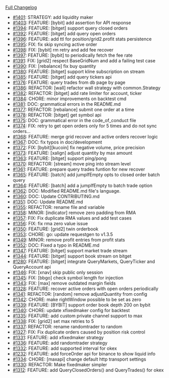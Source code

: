 [Full Changelog](https://github.com/c9s/bbgo/compare/v1.52.0...main)

 - [#1401](https://github.com/c9s/bbgo/pull/1401): STRATEGY: add liquidity maker
 - [#1403](https://github.com/c9s/bbgo/pull/1403): FEATURE: [bybit] add assertion for API response
 - [#1394](https://github.com/c9s/bbgo/pull/1394): FEATURE: [bitget] support query closed orders
 - [#1392](https://github.com/c9s/bbgo/pull/1392): FEATURE: [bitget] add query open orders
 - [#1396](https://github.com/c9s/bbgo/pull/1396): FEATURE: add ttl for position/grid2.profit stats persistence
 - [#1395](https://github.com/c9s/bbgo/pull/1395): FIX: fix skip syncing active order
 - [#1398](https://github.com/c9s/bbgo/pull/1398): FIX: [bybit] rm retry and add fee recover
 - [#1397](https://github.com/c9s/bbgo/pull/1397): FEATURE: [bybit] to periodically fetch the fee rate
 - [#1391](https://github.com/c9s/bbgo/pull/1391): FIX: [grid2] respect BaseGridNum and add a failing test case
 - [#1390](https://github.com/c9s/bbgo/pull/1390): FIX: [rebalance] fix buy quantity
 - [#1380](https://github.com/c9s/bbgo/pull/1380): FEATURE: [bitget] support kline subscription on stream
 - [#1385](https://github.com/c9s/bbgo/pull/1385): FEATURE: [bitget] add query tickers api
 - [#1376](https://github.com/c9s/bbgo/pull/1376): FEATURE: query trades from db page by page
 - [#1386](https://github.com/c9s/bbgo/pull/1386): REFACTOR: [wall] refactor wall strategy with common.Strategy
 - [#1382](https://github.com/c9s/bbgo/pull/1382): REFACTOR: [bitget] add rate limiter for account, ticker
 - [#1384](https://github.com/c9s/bbgo/pull/1384): CHORE: minor improvements on backtest cmd
 - [#1381](https://github.com/c9s/bbgo/pull/1381): DOC: grammatical errors in the README.md
 - [#1377](https://github.com/c9s/bbgo/pull/1377): REFACTOR: [rebalance] submit one order at a time
 - [#1378](https://github.com/c9s/bbgo/pull/1378): REFACTOR: [bitget] get symbol api
 - [#1375](https://github.com/c9s/bbgo/pull/1375): DOC: grammatical error in the code_of_conduct file
 - [#1374](https://github.com/c9s/bbgo/pull/1374): FIX: retry to get open orders only for 5 times and do not sync orders…
 - [#1368](https://github.com/c9s/bbgo/pull/1368): FEATURE: merge grid recover and active orders recover logic
 - [#1367](https://github.com/c9s/bbgo/pull/1367): DOC: fix typos in doc/development
 - [#1372](https://github.com/c9s/bbgo/pull/1372): FIX: [bybit][kucoin] fix negative volume, price precision
 - [#1373](https://github.com/c9s/bbgo/pull/1373): FEATURE: [xalign] adjust quantity by max amount
 - [#1363](https://github.com/c9s/bbgo/pull/1363): FEATURE: [bitget] support ping/pong
 - [#1370](https://github.com/c9s/bbgo/pull/1370): REFACTOR: [stream] move ping into stream level
 - [#1361](https://github.com/c9s/bbgo/pull/1361): FEATURE: prepare query trades funtion for new recover
 - [#1365](https://github.com/c9s/bbgo/pull/1365): FEATURE: [batch] add jumpIfEmpty opts to closed order batch query
 - [#1364](https://github.com/c9s/bbgo/pull/1364): FEATURE: [batch] add a jumpIfEmpty to batch trade option
 - [#1362](https://github.com/c9s/bbgo/pull/1362): DOC: Modified README.md file's language.
 - [#1360](https://github.com/c9s/bbgo/pull/1360): DOC: Update CONTRIBUTING.md
 - [#1351](https://github.com/c9s/bbgo/pull/1351): DOC: Update README.md
 - [#1355](https://github.com/c9s/bbgo/pull/1355): REFACTOR: rename file and variable
 - [#1358](https://github.com/c9s/bbgo/pull/1358): MINOR: [indicator] remove zero padding from RMA
 - [#1357](https://github.com/c9s/bbgo/pull/1357): FIX: Fix duplicate RMA values and add test cases
 - [#1356](https://github.com/c9s/bbgo/pull/1356): FIX: fix rma zero value issue
 - [#1350](https://github.com/c9s/bbgo/pull/1350): FEATURE: [grid2] twin orderbook
 - [#1353](https://github.com/c9s/bbgo/pull/1353): CHORE: go: update requestgen to v1.3.5
 - [#1349](https://github.com/c9s/bbgo/pull/1349): MINOR: remove profit entries from profit stats
 - [#1352](https://github.com/c9s/bbgo/pull/1352): DOC: Fixed a typo in README.md
 - [#1347](https://github.com/c9s/bbgo/pull/1347): FEATURE: [bitget] support market trade stream
 - [#1344](https://github.com/c9s/bbgo/pull/1344): FEATURE: [bitget] support book stream on bitget
 - [#1280](https://github.com/c9s/bbgo/pull/1280): FEATURE: [bitget] integrate QueryMarkets, QueryTicker and QueryAccount api
 - [#1346](https://github.com/c9s/bbgo/pull/1346): FIX: [xnav] skip public only session
 - [#1345](https://github.com/c9s/bbgo/pull/1345): FIX: [bbgo] check symbol length for injection
 - [#1343](https://github.com/c9s/bbgo/pull/1343): FIX: [max] remove outdated margin fields
 - [#1328](https://github.com/c9s/bbgo/pull/1328): FEATURE: recover active orders with open orders periodically
 - [#1341](https://github.com/c9s/bbgo/pull/1341): REFACTOR: [random] remove adjustQuantity from config
 - [#1342](https://github.com/c9s/bbgo/pull/1342): CHORE: make rightWindow possible to be set as zero
 - [#1339](https://github.com/c9s/bbgo/pull/1339): FEATURE: [BYBIT] support order book depth 200 on bybit
 - [#1340](https://github.com/c9s/bbgo/pull/1340): CHORE: update xfixedmaker config for backtest
 - [#1335](https://github.com/c9s/bbgo/pull/1335): FEATURE: add custom private channel support to max
 - [#1338](https://github.com/c9s/bbgo/pull/1338): FIX: [grid2] set max retries to 5
 - [#1337](https://github.com/c9s/bbgo/pull/1337): REFACTOR: rename randomtrader to random
 - [#1327](https://github.com/c9s/bbgo/pull/1327): FIX: Fix duplicate orders caused by position risk control
 - [#1331](https://github.com/c9s/bbgo/pull/1331): FEATURE: add xfixedmaker strategy
 - [#1336](https://github.com/c9s/bbgo/pull/1336): FEATURE: add randomtrader strategy
 - [#1332](https://github.com/c9s/bbgo/pull/1332): FEATURE: add supported interval for okex
 - [#1232](https://github.com/c9s/bbgo/pull/1232): FEATURE: add forceOrder api for binance to show liquid info
 - [#1334](https://github.com/c9s/bbgo/pull/1334): CHORE: [maxapi] change default http transport settings
 - [#1330](https://github.com/c9s/bbgo/pull/1330): REFACTOR: Make fixedmaker simpler
 - [#1312](https://github.com/c9s/bbgo/pull/1312): FEATURE: add QueryClosedOrders() and QueryTrades() for okex
